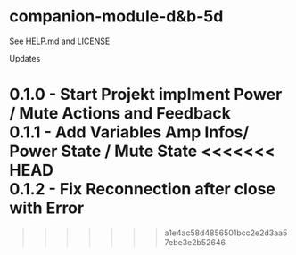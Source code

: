 # companion-module-d&b-5d

See [HELP.md](./companion/HELP.md) and [LICENSE](./LICENSE)

Updates

0.1.0 - Start Projekt implment Power / Mute Actions and Feedback
<br>
0.1.1 - Add Variables Amp Infos/ Power State / Mute State
<<<<<<< HEAD
<br>
0.1.2 - Fix Reconnection after close with Error
=======
>>>>>>> a1e4ac58d4856501bcc2e2d3aa57ebe3e2b52646
